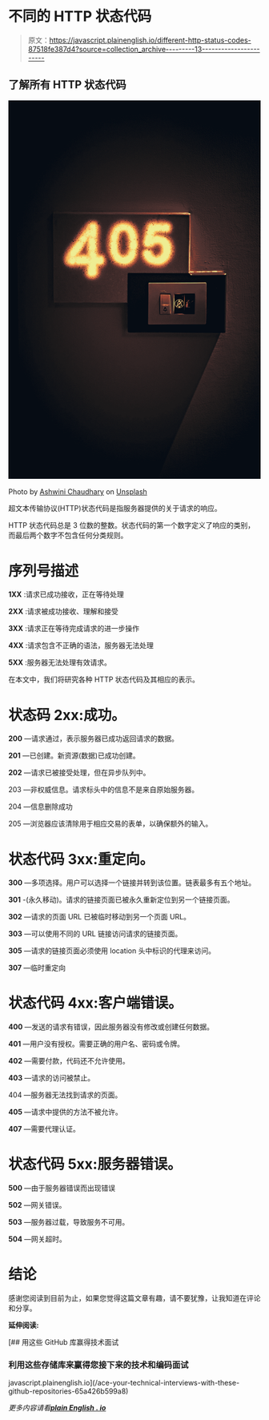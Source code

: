 # 不同的 HTTP 状态代码

> 原文：<https://javascript.plainenglish.io/different-http-status-codes-87518fe387d4?source=collection_archive---------13----------------------->

## 了解所有 HTTP 状态代码

![](img/7e7d346280017a3ec22e953fef6f6d4d.png)

Photo by [Ashwini Chaudhary](https://unsplash.com/@suicide_chewbacca?utm_source=medium&utm_medium=referral) on [Unsplash](https://unsplash.com?utm_source=medium&utm_medium=referral)

超文本传输协议(HTTP)状态代码是指服务器提供的关于请求的响应。

HTTP 状态代码总是 3 位数的整数。状态代码的第一个数字定义了响应的类别，而最后两个数字不包含任何分类规则。

# **序列号描述**

**1XX** :请求已成功接收，正在等待处理

**2XX** :请求被成功接收、理解和接受

**3XX** :请求正在等待完成请求的进一步操作

**4XX** :请求包含不正确的语法，服务器无法处理

**5XX** :服务器无法处理有效请求。

在本文中，我们将研究各种 HTTP 状态代码及其相应的表示。

# **状态码 2xx:成功。**

**200** —请求通过，表示服务器已成功返回请求的数据。

**201** —已创建。新资源(数据)已成功创建。

**202** —请求已被接受处理，但在异步队列中。

203 —非权威信息。请求标头中的信息不是来自原始服务器。

204 —信息删除成功

205 —浏览器应该清除用于相应交易的表单，以确保额外的输入。

# **状态代码 3xx:重定向。**

**300** —多项选择。用户可以选择一个链接并转到该位置。链表最多有五个地址。

**301** -(永久移动)。请求的链接页面已被永久重新定位到另一个链接页面。

**302** —请求的页面 URL 已被临时移动到另一个页面 URL。

**303** —可以使用不同的 URL 链接访问请求的链接页面。

**305** —请求的链接页面必须使用 location 头中标识的代理来访问。

**307** —临时重定向

# **状态代码 4xx:客户端错误。**

**400** —发送的请求有错误，因此服务器没有修改或创建任何数据。

**401** —用户没有授权。需要正确的用户名、密码或令牌。

**402** —需要付款，代码还不允许使用。

**403** —请求的访问被禁止。

404 —服务器无法找到请求的页面。

**405** —请求中提供的方法不被允许。

**407** —需要代理认证。

# **状态代码 5xx:服务器错误。**

**500** —由于服务器错误而出现错误

**502** —网关错误。

**503** —服务器过载，导致服务不可用。

**504** —网关超时。

# **结论**

感谢您阅读到目前为止，如果您觉得这篇文章有趣，请不要犹豫，让我知道在评论和分享。

**延伸阅读:**

[](/ace-your-technical-interviews-with-these-github-repositories-65a426b599a8) [## 用这些 GitHub 库赢得技术面试

### 利用这些存储库来赢得您接下来的技术和编码面试

javascript.plainenglish.io](/ace-your-technical-interviews-with-these-github-repositories-65a426b599a8) 

*更多内容请看*[***plain English . io***](https://plainenglish.io/)